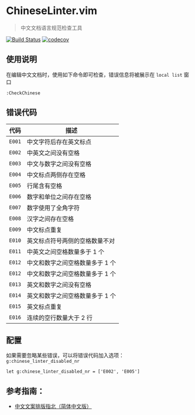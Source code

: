 # ChineseLinter.vim

> 中文文档语言规范检查工具

[![Build Status](https://travis-ci.org/wsdjeg/ChineseLinter.vim.svg?branch=master)](https://travis-ci.org/wsdjeg/ChineseLinter.vim)
[![codecov](https://codecov.io/gh/wsdjeg/ChineseLinter.vim/branch/master/graph/badge.svg)](https://codecov.io/gh/wsdjeg/ChineseLinter.vim)

## 使用说明

在编辑中文文档时，使用如下命令即可检查，错误信息将被展示在 `local list` 窗口

```vim
:CheckChinese
```

## 错误代码

| 代码   | 描述                            |
| ------ | ------------------------------- |
| `E001` | 中文字符后存在英文标点          |
| `E002` | 中英文之间没有空格              |
| `E003` | 中文与数字之间没有空格          |
| `E004` | 中文标点两侧存在空格            |
| `E005` | 行尾含有空格                    |
| `E006` | 数字和单位之间存在空格          |
| `E007` | 数字使用了全角字符              |
| `E008` | 汉字之间存在空格                |
| `E009` | 中文标点重复                    |
| `E010` | 英文标点符号两侧的空格数量不对  |
| `E011` | 中英文之间空格数量多于 1 个     |
| `E012` | 中文和数字之间空格数量多于 1 个 |
| `E012` | 中文和数字之间空格数量多于 1 个 |
| `E013` | 英文和数字之间没有空格          |
| `E014` | 英文和数字之间空格数量多于 1 个 |
| `E015` | 英文标点重复                    |
| `E016` | 连续的空行数量大于 2 行         |

## 配置

如果需要忽略某些错误，可以将错误代码加入选项：`g:chinese_linter_disabled_nr`

```vim
let g:chinese_linter_disabled_nr = ['E002', 'E005']
```

## 参考指南：

- [中文文案排版指北（简体中文版）](https://github.com/mzlogin/chinese-copywriting-guidelines)
